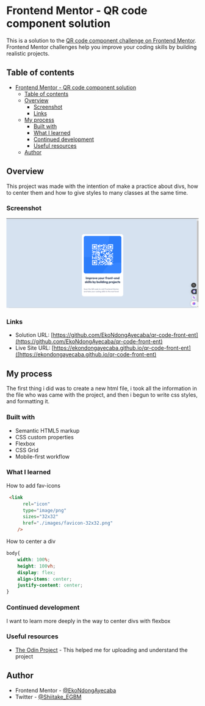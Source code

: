 # Frontend Mentor - QR code component solution

This is a solution to the [QR code component challenge on Frontend Mentor](https://www.frontendmentor.io/challenges/qr-code-component-iux_sIO_H). Frontend Mentor challenges help you improve your coding skills by building realistic projects. 

## Table of contents

- [Frontend Mentor - QR code component solution](#frontend-mentor---qr-code-component-solution)
  - [Table of contents](#table-of-contents)
  - [Overview](#overview)
    - [Screenshot](#screenshot)
    - [Links](#links)
  - [My process](#my-process)
    - [Built with](#built-with)
    - [What I learned](#what-i-learned)
    - [Continued development](#continued-development)
    - [Useful resources](#useful-resources)
  - [Author](#author)

## Overview
This project was made with the intention of make a practice about divs, how to center them and how to give styles to many classes at the same time.
### Screenshot

![](./images/screenshot.png)

### Links

- Solution URL: [https://github.com/EkoNdongAyecaba/qr-code-front-ent](https://github.com/EkoNdongAyecaba/qr-code-front-ent)
- Live Site URL: [https://ekondongayecaba.github.io/qr-code-front-ent]([https://ekondongayecaba.github.io/qr-code-front-ent)

## My process
The first thing i did was to create a new html file, i took all the information in the file who was came with the project, and then i begun to write css styles, and formatting it.
### Built with

- Semantic HTML5 markup
- CSS custom properties
- Flexbox
- CSS Grid
- Mobile-first workflow

### What I learned

How to add fav-icons
```html
 <link
      rel="icon"
      type="image/png"
      sizes="32x32"
      href="./images/favicon-32x32.png"
    />
```
How to center a div
```css
body{
    width: 100%;
    height: 100vh;
    display: flex;
    align-items: center;
    justify-content: center;
}
```


### Continued development

I want to learn more deeply in the way to center divs with flexbox

### Useful resources

- [The Odin Project](https://www.theodinproject.com) - This helped me for uploading and understand the project

## Author

- Frontend Mentor - [@EkoNdongAyecaba](https://www.frontendmentor.io/profile/EkoNdongAyecaba)
- Twitter - [@Shiitake_EGBM](https://www.twitter.com/Shiitake_EGBM)

